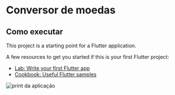 # Conversor de moedas


## Como executar

This project is a starting point for a Flutter application.

A few resources to get you started if this is your first Flutter project:

- [Lab: Write your first Flutter app](https://docs.flutter.dev/get-started/codelab)
- [Cookbook: Useful Flutter samples](https://docs.flutter.dev/cookbook)

![print da aplicação](https://github.com/PietroMena/ConversorDeMoedas/assets/133895281/ced41d48-af42-4f2d-b9c68a38)
